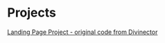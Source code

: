 # Projects
 

<a href= "https://cintiabsza.github.io/Projects/Landing_Page/index.html">  Landing Page Project - original code from Divinector <a href="https://www.youtube.com/watch?v=1fZ1e0iTN_8&t=5s">
